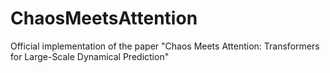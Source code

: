 # ChaosMeetsAttention
Official implementation of the paper  "Chaos Meets Attention: Transformers for Large-Scale Dynamical Prediction"
